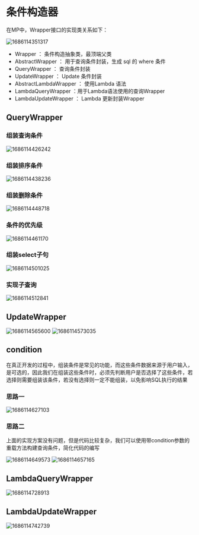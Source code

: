 # 条件构造器

在MP中，Wrapper接口的实现类关系如下：

![1686114351317](image/23-06-07-条件构造器/1686114351317.png)

* Wrapper ： 条件构造抽象类，最顶端父类
* AbstractWrapper ： 用于查询条件封装，生成 sql 的 where 条件
* QueryWrapper ： 查询条件封装
* UpdateWrapper ： Update 条件封装
* AbstractLambdaWrapper ： 使用Lambda 语法
* LambdaQueryWrapper ：用于Lambda语法使用的查询Wrapper
* LambdaUpdateWrapper ： Lambda 更新封装Wrapper

## QueryWrapper

### 组装查询条件

![1686114426242](image/23-06-07-条件构造器/1686114426242.png)

### 组装排序条件

![1686114438236](image/23-06-07-条件构造器/1686114438236.png)

### 组装删除条件

![1686114448718](image/23-06-07-条件构造器/1686114448718.png)

### 条件的优先级

![1686114461170](image/23-06-07-条件构造器/1686114461170.png)

### 组装select子句

![1686114501025](image/23-06-07-条件构造器/1686114501025.png)

### 实现子查询

![1686114512841](image/23-06-07-条件构造器/1686114512841.png)

## UpdateWrapper

![1686114565600](image/23-06-07-条件构造器/1686114565600.png)
![1686114573035](image/23-06-07-条件构造器/1686114573035.png)

## condition

在真正开发的过程中，组装条件是常见的功能，而这些条件数据来源于用户输入，是可选的，因此我们在组装这些条件时，必须先判断用户是否选择了这些条件，若选择则需要组装该条件，若没有选择则一定不能组装，以免影响SQL执行的结果

### 思路一

![1686114627103](image/23-06-07-条件构造器/1686114627103.png)

### 思路二

上面的实现方案没有问题，但是代码比较复杂，我们可以使用带condition参数的重载方法构建查询条件，简化代码的编写

![1686114649573](image/23-06-07-条件构造器/1686114649573.png)
![1686114657165](image/23-06-07-条件构造器/1686114657165.png)

## LambdaQueryWrapper

![1686114728913](image/23-06-07-条件构造器/1686114728913.png)

## LambdaUpdateWrapper

![1686114742739](image/23-06-07-条件构造器/1686114742739.png)

